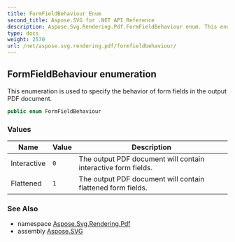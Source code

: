 ```yaml
---
title: FormFieldBehaviour Enum
second_title: Aspose.SVG for .NET API Reference
description: Aspose.Svg.Rendering.Pdf.FormFieldBehaviour enum. This enumeration is used to specify the behavior of form fields in the output PDF document
type: docs
weight: 2570
url: /net/aspose.svg.rendering.pdf/formfieldbehaviour/
---
```

## FormFieldBehaviour enumeration

This enumeration is used to specify the behavior of form fields in the output PDF document.

```csharp
public enum FormFieldBehaviour
```

### Values

| Name | Value | Description |
| --- | --- | --- |
| Interactive | `0` | The output PDF document will contain interactive form fields. |
| Flattened | `1` | The output PDF document will contain flattened form fields. |

### See Also

* namespace [Aspose.Svg.Rendering.Pdf](../../aspose.svg.rendering.pdf/)
* assembly [Aspose.SVG](../../)
